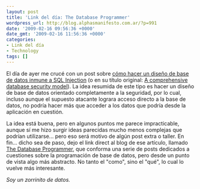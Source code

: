 ```yaml
---
layout: post
title: 'Link del día: The Database Programmer'
wordpress_url: http://blog.alphasmanifesto.com.ar/?p=991
date: '2009-02-16 09:56:36 +0000'
date_gmt: '2009-02-16 11:56:36 +0000'
categories:
- Link del día
- Technology
tags: []
---
```


El día de ayer me crucé con un post sobre [cómo hacer un diseño de base de datos inmune a SQL Injection](http://database-programmer.blogspot.com/2009/02/comprehensive-database-security-model.html) (o en su título original: [A comprehensive database security model](http://database-programmer.blogspot.com/2009/02/comprehensive-database-security-model.html)). La idea resumida de este tipo es hacer un diseño de base de datos orientado completamente a la seguridad, por lo cual, incluso aunque el supuesto atacante lograra acceso directo a la base de datos, no podría hacer más que acceder a los datos que podría desde la aplicación en cuestión.

La idea está buena, pero en algunos puntos me parece impracticable, aunque sí me hizo surgir ideas parecidas mucho menos complejas que podrían utilizarse... pero eso será motivo de algún post extra o taller. En fin... dicho sea de paso, dejo el link direct al blog de ese artículo, llamado [The Database Programmer](http://database-programmer.blogspot.com/), que conforma una serie de posts dedicados a cuestiones sobre la programación de base de datos, pero desde un punto de vista algo más abstracto. No tanto el "como", sino el "qué", lo cual lo vuelve más interesante.

_Soy un zorrinito de datos._
